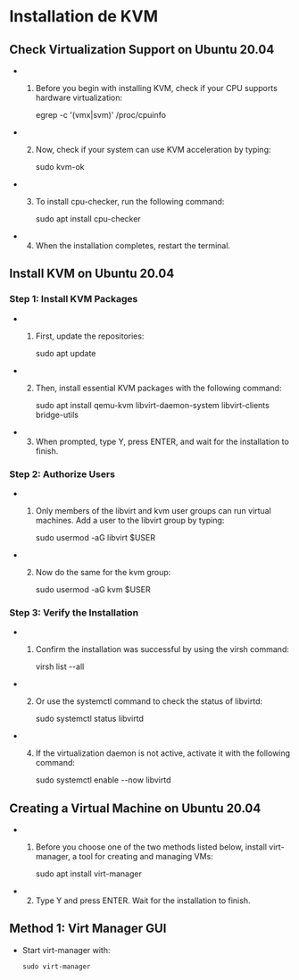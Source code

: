 # Installation de KVM

## Check Virtualization Support on Ubuntu 20.04

  *  1. Before you begin with installing KVM, check if your CPU supports hardware virtualization: 

          egrep -c '(vmx|svm)' /proc/cpuinfo
          
  *  2. Now, check if your system can use KVM acceleration by typing:

          sudo kvm-ok
          
  *  3. To install cpu-checker, run the following command:

          sudo apt install cpu-checker
          
  *  4. When the installation completes, restart the terminal.


## Install KVM on Ubuntu 20.04

### Step 1: Install KVM Packages

  *  1. First, update the repositories:

           sudo apt update
           
  *  2. Then, install essential KVM packages with the following command:

           sudo apt install qemu-kvm libvirt-daemon-system libvirt-clients bridge-utils
           
  *   3. When prompted, type Y, press ENTER, and wait for the installation to finish.

### Step 2: Authorize Users

  *  1. Only members of the libvirt and kvm user groups can run virtual machines. Add a user to the libvirt group by typing:

         sudo usermod -aG libvirt $USER

  *  2. Now do the same for the kvm group:

         sudo usermod -aG kvm $USER

### Step 3: Verify the Installation

  *  1. Confirm the installation was successful by using the virsh command:

          virsh list --all
          
  *  2. Or use the systemctl command to check the status of libvirtd:

         sudo systemctl status libvirtd
     
  *  4. If the virtualization daemon is not active, activate it with the following command:
  
         sudo systemctl enable --now libvirtd

## Creating a Virtual Machine on Ubuntu 20.04

*  1. Before you choose one of the two methods listed below, install virt-manager, a tool for creating and managing VMs:
    
       sudo apt install virt-manager
       
 * 2. Type Y and press ENTER. Wait for the installation to finish.

##  Method 1: Virt Manager GUI

  *  Start virt-manager with:
 
         sudo virt-manager

